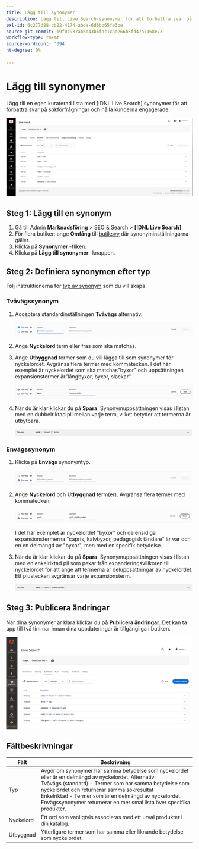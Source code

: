 ```yaml
---
title: Lägg till synonymer
description: Lägg till Live Search-synonymer för att förbättra svar på sökningar.
exl-id: 6c277d88-cb22-4174-abda-6d6bb65fe3be
source-git-commit: 19f0c987ab6b43b6fac1cad266b5fd47a7168e73
workflow-type: tm+mt
source-wordcount: '394'
ht-degree: 0%

---
```


# Lägg till synonymer

Lägg till en egen kuraterad lista med [!DNL Live Search] synonymer för att förbättra svar på sökförfrågningar och hålla kunderna engagerade.

![[!DNL Live Search] synonymer](assets/synonym-workspace.png)

## Steg 1: Lägg till en synonym

1. Gå till Admin **Marknadsföring** > SEO &amp; Search > **[!DNL Live Search]**.
1. För flera butiker: ange **Omfång** till [butiksvy](https://docs.magento.com/user-guide/configuration/scope.html) där synonyminställningarna gäller.
1. Klicka på **Synonymer** -fliken.
1. Klicka på **Lägg till synonymer** -knappen.

## Steg 2: Definiera synonymen efter typ

Följ instruktionerna för [typ av synonym](synonyms-type.md) som du vill skapa.

### Tvåvägssynonym

1. Acceptera standardinställningen **Tvåvägs** alternativ.

   ![Lägg till tvåvägssynonym](assets/synonym-add-two-way.png)


1. Ange **Nyckelord** term eller fras som ska matchas.
1. Ange **Utbyggnad** termer som du vill lägga till som synonymer för nyckelordet. Avgränsa flera termer med kommatecken.
I det här exemplet är nyckelordet som ska matchas&quot;byxor&quot; och uppsättningen expansionstermer är&quot;långbyxor, byxor, slackar&quot;.

   ![Exempel på dubbelriktad synonym](assets/synonym-add-two-way-example.png)

1. När du är klar klickar du på **Spara**.
Synonymuppsättningen visas i listan med en dubbelriktad pil mellan varje term, vilket betyder att termerna är utbytbara.

   ![Tvåvägssynonym](assets/synonym-two-way.png)

### Envägssynonym

1. Klicka på **Envägs** synonymtyp.

   ![Lägg till envägssynonym](assets/synonym-add-one-way.png)

1. Ange **Nyckelord** och **Utbyggnad** term(er). Avgränsa flera termer med kommatecken.

   ![Exempel på enkelriktad synonym](assets/synonym-add-one-way-example.png)

   I det här exemplet är nyckelordet &quot;byxor&quot; och de ensidiga expansionstermerna &quot;capris, kalvbyxor, pedagogisk tändare&quot; är var och en en delmängd av &quot;byxor&quot;, men med en specifik betydelse.

1. När du är klar klickar du på **Spara**.
Synonymuppsättningen visas i listan med en enkelriktad pil som pekar från expanderingsvillkoren till nyckelordet för att ange att termerna är deluppsättningar av nyckelordet. Ett plustecken avgränsar varje expansionsterm.

   ![Envägssynonym](assets/synonym-one-way.png)

## Steg 3: Publicera ändringar

När dina synonymer är klara klickar du på **Publicera ändringar**.
Det kan ta upp till två timmar innan dina uppdateringar är tillgängliga i butiken.

![Publicera ändringar](assets/synonym-publish.png)

## Fältbeskrivningar

| Fält | Beskrivning |
|--- |--- |
| [Typ](synonyms.md) | Avgör om synonymer har samma betydelse som nyckelordet eller är en delmängd av nyckelordet. Alternativ:<br />Tvåvägs (standard) - Termer som har samma betydelse som nyckelordet och returnerar samma sökresultat<br />Enkelriktad - Termer som är en delmängd av nyckelordet. Envägssynonymer returnerar en mer smal lista över specifika produkter. |
| Nyckelord | Ett ord som vanligtvis associeras med ett urval produkter i din katalog. |
| Utbyggnad | Ytterligare termer som har samma eller liknande betydelse som nyckelordet. |
